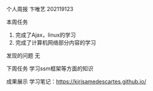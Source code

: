 个人周报
卞唯艺 202119123

本周任务
1. 完成了Ajax，linux的学习
2. 完成了计算机网络部分内容的学习

发现的问题
无

下周任务
学习ssm框架等方面的知识

成果展示
学习笔记：https://kirisamedescartes.github.io/